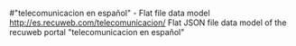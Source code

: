 #"telecomunicacion en español" - Flat file data model
http://es.recuweb.com/telecomunicacion/
Flat JSON file data model of the recuweb portal "telecomunicacion en español"
